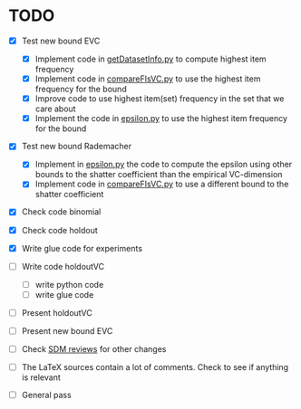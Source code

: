 TODO
====

- [x] Test new bound EVC
  - [x] Implement code in [getDatasetInfo.py](code/getDatasetInfo.py) to
    compute highest item frequency
  - [x] Implement code in [compareFIsVC.py](code/compareFIsVC.py) to use the
	highest item frequency for the bound
  - [x] Improve code to use highest item(set) frequency in the set that we care
	about
  - [x] Implement the code in [epsilon.py](code/epsilon.py) to use the
	highest item frequency for the bound
- [x] Test new bound Rademacher
  - [x] Implement in [epsilon.py](code/epsilon.py) the code to compute the
	epsilon using other bounds to the shatter coefficient than the empirical
	VC-dimension
  - [x] Implement code in [compareFIsVC.py](code/compareFIsVC.py) to use a
	different bound to the shatter coefficient
- [x] Check code binomial
- [x] Check code holdout
- [x] Write glue code for experiments
- [ ] Write code holdoutVC
  - [ ] write python code
  - [ ] write glue code
- [ ] Present holdoutVC
- [ ] Present new bound EVC
- [ ] Check [SDM reviews](paper/SDM14/ReviewsSDM.pdf) for other changes
- [ ] The LaTeX sources contain a lot of comments. Check to see if anything is
  relevant
- [ ] General pass

